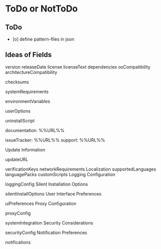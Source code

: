 # ToDo or NotToDo

## ToDo

  * [o] define pattern-files in json



## Ideas of Fields

version
releaseDate
license
licenseText
dependencies
osCompatibility
architectureCompatibility

checksums

systemRequirements

environmentVariables

userOptions

uninstallScript

documentation: %%URL%%

issueTracker: %%URL%%
support: %%URL%%

Update Information

updateURL

verificationKeys
networkRequirements
Localization
supportedLanguages
languagePacks
customScripts
Logging Configuration

loggingConfig
Silent Installation Options

silentInstallOptions
User Interface Preferences

uiPreferences
Proxy Configuration

proxyConfig

systemIntegration
Security Considerations

securityConfig
Notification Preferences

notifications
